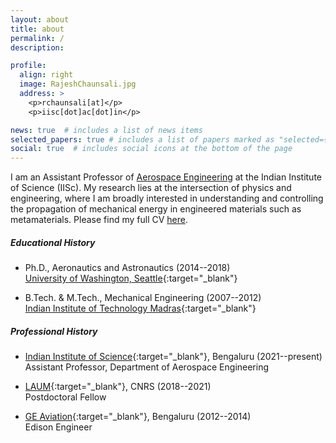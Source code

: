 ```yaml
---
layout: about
title: about
permalink: /
description: 

profile:
  align: right
  image: RajeshChaunsali.jpg
  address: >
    <p>rchaunsali[at]</p>
    <p>iisc[dot]ac[dot]in</p>

news: true  # includes a list of news items
selected_papers: true # includes a list of papers marked as "selected={true}"
social: true  # includes social icons at the bottom of the page
---
```


I am an Assistant Professor of [Aerospace Engineering](http://aero.iisc.ac.in/) at the Indian Institute of Science (IISc). My research lies at the intersection of physics and engineering, where I am broadly interested in understanding and controlling the propagation
of mechanical energy in engineered materials such as metamaterials. Please find my full CV [here](assets/pdf/CV.pdf).

##### Educational History
* Ph.D., Aeronautics and Astronautics (2014--2018)  
[University of Washington, Seattle](https://www.washington.edu/){:target="\_blank"}

* B.Tech. & M.Tech., Mechanical Engineering (2007--2012)  
[Indian Institute of Technology Madras](https://www.iitm.ac.in/){:target="\_blank"}


##### Professional History

* [Indian Institute of Science](https://www.iisc.ac.in/){:target="\_blank"}, Bengaluru (2021--present)  
Assistant Professor, Department of Aerospace Engineering

* [LAUM](http://www.univ-lemans.fr/en/research/laboratories/laum.html){:target="\_blank"}, CNRS (2018--2021)  
Postdoctoral Fellow

* [GE Aviation](https://www.geaviation.com/){:target="\_blank"}, Bengaluru (2012--2014)  
Edison Engineer
